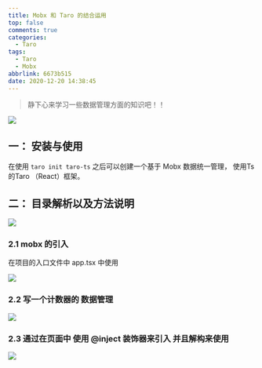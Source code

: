 ```yaml
---
title: Mobx 和 Taro 的结合运用
top: false
comments: true
categories:
  - Taro
tags:
  - Taro
  - Mobx
abbrlink: 6673b515
date: 2020-12-20 14:38:45
---
```


> 静下心来学习一些数据管理方面的知识吧！！

<!--more-->

![](http://photo.jomeswang.top/20201220144649.png)

## 一： 安装与使用

在使用  `taro init taro-ts` 之后可以创建一个基于 Mobx 数据统一管理， 使用Ts的Taro （React）框架。



## 二： 目录解析以及方法说明

![](http://photo.jomeswang.top/20201220144350.png)

### 2.1  mobx 的引入

在项目的入口文件中 app.tsx 中使用

![](http://photo.jomeswang.top/20201220144835.png)

### 2.2 写一个计数器的 数据管理

![](http://photo.jomeswang.top/20201220145011.png)



### 2.3 通过在页面中 使用 @inject 装饰器来引入 并且解构来使用

![](http://photo.jomeswang.top/20201220153223.png)

